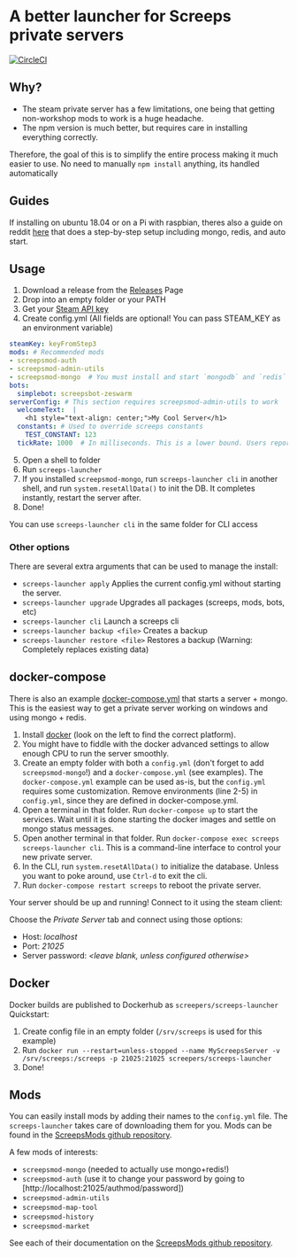 # A better launcher for Screeps private servers

[![CircleCI](https://circleci.com/gh/screepers/screeps-launcher/tree/master.svg?style=shield)](https://circleci.com/gh/screepers/screeps-launcher/tree/master)

## Why?
* The steam private server has a few limitations, one being that getting non-workshop mods to work is a huge headache. 
* The npm version is much better, but requires care in installing everything correctly.

Therefore, the goal of this is to simplify the entire process making it much easier to use. 
No need to manually `npm install` anything, its handled automatically

## Guides
If installing on ubuntu 18.04 or on a Pi with raspbian, theres also a guide on
reddit 
[here](https://www.reddit.com/r/screeps/comments/deyq66/newbiefriendly_ish_privatededicated_server_setup/)
that does a step-by-step setup including mongo, redis, and auto start.

## Usage
1. Download a release from the [Releases](https://github.com/screepers/screeps-launcher/releases) Page
2. Drop into an empty folder or your PATH
3. Get your [Steam API key](https://steamcommunity.com/dev/apikey)
4. Create config.yml (All fields are optional! You can pass STEAM_KEY as an environment variable)
  ```yaml
  steamKey: keyFromStep3
  mods: # Recommended mods
  - screepsmod-auth
  - screepsmod-admin-utils
  - screepsmod-mongo  # You must install and start `mongodb` and `redis` before this mod will work
  bots:
    simplebot: screepsbot-zeswarm
  serverConfig: # This section requires screepsmod-admin-utils to work
    welcomeText:  |
      <h1 style="text-align: center;">My Cool Server</h1>
    constants: # Used to override screeps constants
      TEST_CONSTANT: 123
    tickRate: 1000  # In milliseconds. This is a lower bound. Users reported problems when set too low.
  ```
5. Open a shell to folder
6. Run `screeps-launcher`
7. If you installed `screepsmod-mongo`, run `screeps-launcher cli` in another shell, and run `system.resetAllData()` to init the DB. It completes instantly, restart the server after.
8. Done!

You can use `screeps-launcher cli` in the same folder for CLI access

### Other options

There are several extra arguments that can be used to manage the install:
* `screeps-launcher apply` Applies the current config.yml without starting the server.
* `screeps-launcher upgrade` Upgrades all packages (screeps, mods, bots, etc)
* `screeps-launcher cli` Launch a screeps cli
* `screeps-launcher backup <file>` Creates a backup
* `screeps-launcher restore <file>` Restores a backup (Warning: Completely replaces existing data)

## docker-compose
There is also an example [docker-compose.yml](docker-compose.yml) that starts a server + mongo.
This is the easiest way to get a private server working on windows and using mongo + redis.

1. Install [docker](https://docs.docker.com/install/) (look on the left to find the correct platform).
2. You might have to fiddle with the docker advanced settings to allow enough CPU to run the server smoothly.
3. Create an empty folder with both a `config.yml` (don't forget to add `screepsmod-mongo`!) and a `docker-compose.yml` (see examples). The `docker-compose.yml` example can be used as-is, but the `config.yml` requires some customization. Remove environments (line 2-5) in `config.yml`, since they are defined in docker-compose.yml.
4. Open a terminal in that folder. Run `docker-compose up` to start the services. Wait until it is done starting the docker images and settle on mongo status messages.
5. Open another terminal in that folder. Run `docker-compose exec screeps screeps-launcher cli`. This is a command-line interface to control your new private server.
6. In the CLI, run `system.resetAllData()` to initialize the database. Unless you want to poke around, use `Ctrl-d` to exit the cli.
7. Run `docker-compose restart screeps` to reboot the private server.

Your server should be up and running! Connect to it using the steam client:

Choose the _Private Server_ tab and connect using those options:
- Host: _localhost_
- Port: _21025_
- Server password: _<leave blank, unless configured otherwise>_

## Docker
Docker builds are published to Dockerhub as `screepers/screeps-launcher`
Quickstart:
1. Create config file in an empty folder (`/srv/screeps` is used for this example)
2. Run `docker run --restart=unless-stopped --name MyScreepsServer -v /srv/screeps:/screeps -p 21025:21025 screepers/screeps-launcher`
3. Done! 

## Mods
You can easily install mods by adding their names to the `config.yml` file. The `screeps-launcher` takes care of downloading them for you. Mods can be found in the [ScreepsMods github repository](https://github.com/ScreepsMods).

A few mods of interests:
- `screepsmod-mongo` (needed to actually use mongo+redis!)
- `screepsmod-auth`  (use it to change your password by going to [http://localhost:21025/authmod/password])
- `screepsmod-admin-utils`
- `screepsmod-map-tool`
- `screepsmod-history`
- `screepsmod-market`

See each of their documentation on the [ScreepsMods github repository](https://github.com/ScreepsMods).
